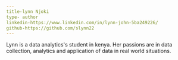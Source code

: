 ```yaml
---
title-lynn Njoki
type- author
linkedin-https://www.linkedin.com/in/lynn-john-5ba249226/
github-https://github.com/slynn22
---
```


Lynn is a data analytics's student in
kenya. Her passions are in data collection, analytics and application of data in real world situations. 